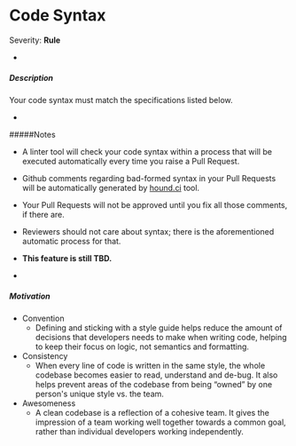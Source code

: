 # Code Syntax

Severity: **Rule**

-

##### Description

Your code syntax must match the specifications listed below.

-

#####Notes

- A linter tool will check your code syntax within a process that will be executed automatically every time you raise a Pull Request.
- Github comments regarding bad-formed syntax in your Pull Requests will be automatically generated by [hound.ci](https://houndci.com/) tool.
- Your Pull Requests will not be approved until you fix all those comments, if there are.
- Reviewers should not care about syntax; there is the aforementioned automatic process for that.
- **This feature is still TBD.**

-

##### Motivation

- Convention
  - Defining and sticking with a style guide helps reduce the amount of decisions that developers needs to make when writing code, helping to keep their focus on logic, not semantics and formatting.
- Consistency
  - When every line of code is written in the same style, the whole codebase becomes easier to read, understand and de-bug. It also helps prevent areas of the codebase from being “owned” by one person's unique style vs. the team.
- Awesomeness
  - A clean codebase is a reflection of a cohesive team. It gives the impression of a team working well together towards a common goal, rather than individual developers working independently.